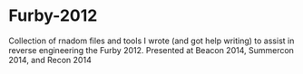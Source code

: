 Furby-2012
==========

Collection of rnadom files and tools I wrote (and got help writing) to assist in reverse engineering the Furby 2012.  Presented at Beacon 2014, Summercon 2014, and Recon 2014
